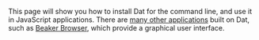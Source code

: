 This page will show you how to install Dat for the command line, and use it in JavaScript applications. There are [many other applications](https://dat.land/apps) built on Dat, such as [Beaker Browser](https://beakerbrowser.com), which provide a graphical user interface.